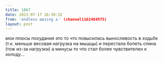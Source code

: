 ```yaml
---
title: 1067
date: 2023-07-17 16:39:32
from: 'endless шизing ⍼' (channel1162404975)
layout: post
---
```


мои плюсы похудания это то что повысилась выносливость в ходьбе (т.к. меньше весовая нагрузка на мышцы) и перестала болеть спина (тож из-за нагрузки)
а минусы то что стал более чувствителен к холоду...
